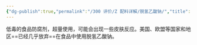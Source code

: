 ```yaml
---
{"dg-publish":true,"permalink":"/300 评价/Z 配料详解/脱氢乙酸钠/","title":"脱氢乙酸钠","created":"2023-04-29T22:54:53.205+08:00","updated":"2024-01-12T12:04:11.308+08:00"}
---
```



低毒的食品防腐剂，超量使用，可能会出现一些皮肤反应。美国、欧盟等国家和地区==已经几乎放弃==在食品中使用脱氢乙酸钠。
